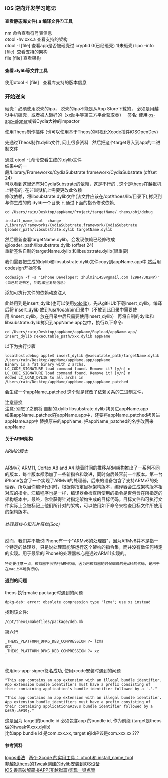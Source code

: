    
### iOS 逆向开发学习笔记
   
   
#### 查看静态库文件(.a 编译文件?)工具
nm 命令查看符号表信息   
otool -hv xxx.a 查看支持的架构   
otool -l [file] 查看app是否被砸壳过 cryptid 0(已经砸壳) 1(未砸壳)
lipo -info \[file]  查看支持的架构  
file \[file] 查看架构  
   
#### 查看.dylib等文件工具
使用otool -l \[file]   查看库支持的版本信息


### 开始逆向  
砸壳：必须使用脱壳的ipa， 脱壳的ipa不能是从App Store下载的， 必须是用越狱手机砸壳，或者被人砸好的（xx助手等第三方平台获取😆）  
签名: 使用[ios-app-signer](https://github.com/DanTheMan827/ios-app-signer)或者Cydia大神的impactor
  
使用Theos制作插件 (也可以使用基于Theos的可视化Xcode插件iOSOpenDev)   
  
先通过Theos制作.dylib文件, 网上很多资料  
然后把这个target导入到app的二进制文件  
  
通过 otool -L命令查看生成的.dylib文件  
结果中的一段/Library/Frameworks/CydiaSubstrate.framework/CydiaSubstrate (offset 24)  
可以看到这里还有对CydiaSubstrate的依赖，这是不行的 , 这个是theos在越狱机上特有的, 在非越狱机上需要更改此依赖  
修改依赖，将libsubstrate.dylib文件(该文件应该在/opt/thoes/lib/目录下),拷贝到与你生成的的.dylib一个目录下,通过下面的指令修改依赖,  
```
cd /Users/rain/Desktop/appName/Project/targetName/.theos/obj/debug 
```
```
install_name_tool -change /Library/Frameworks/CydiaSubstrate.framework/CydiaSubstrate @loader_path/libsubstrate.dylib targetName.dylib
```  
然后重新查看targetName.dylib，会发现依赖已经修改成@loader_path/libsubstrate.dylib (offset 24)  
重新签名自制的targetName.dylib 和libsubstrate.dylib(很重要)  
  
我们需要把生成的dylib和libsubstrate.dylib文件copy到appName.app中,然后用codesign开始签名  
```
codesign -f -s 'iPhone Developer: zhulmin1458@gmail.com (29H47J82NP)' (自己的证书名, 钥匙串里复制信息)  
```
添加可执行文件的依赖动态注入  
  
此处用到是insert_dylib(也可以使用[yololib](https://github.com/KJCracks/yololib))，先从gitHUb下载insert_dylib，编译后将 insert_dylib 放到/usr/local/bin目录中（不放到此目录中需要使用./insert_dylib，放在目录中后只需要使用insert_dylib）
再将自制的dylib和libsubstrate.dylib拷贝到appName.app包中，执行以下命令:  
```
cd /Users/rain/Desktop/appName/appName/Payload/appName.app/
insert_dylib @executable_path/xxx.dylib appName
```
以下为执行步骤  
```
localhost:debug apple$ insert_dylib @executable_path/targetName.dylib /Users/rain/Desktop/appName/appName.app/appName
Binary is a fat binary with 2 archs.
LC_CODE_SIGNATURE load command found. Remove it? [y/n] n
LC_CODE_SIGNATURE load command found. Remove it? [y/n] n
Added LC_LOAD_DYLIB to all archs in /Users/rain/Desktop/appName/appName.app/appName_patched
```
会生成一个appName_patched 这个就是修改了依赖关系的二进制文件，  

注意替换  
注意: 别忘了之前将 自制的.dylib libsubstrate.dylib 拷贝进appName.app  
如果appName_patched在appName.app中，还要将appName_patched拷贝进appName.app中 替换原来的appName, 把appName_patched的名字改回来appName   
  
  
  
  
   
#### 关于ARM架构
###### ARM的版本
ARMv7, ARM11, Cortex A8 and A4
随着时间的推移ARM架构推出了一系列不同的版本，每个版本都添加了一些新指令和改进，同时向后兼容前一个版本。第一台iPhone包含了一个实现了ARMv6的处理器，后来的设备包含了支持ARMv7的处理器。所以当你编译代码时，根据你指定目标架构版本，编译器会生成架构版本相对应的指令。汇编程序也是一样，编译器会检查所使用的指令是否包含在所指定的架构版本中。最终，你会获得针对指定架构生成的目标代码。目标文件和可执行文件实际上会被标记上他们所针对的架构，可以使用如下命令来检查目标文件所使用的架构版本。
   
###### 处理器核心和芯片系统(Soc)

然而，我们并不能说iPhone有一个"ARMv6的处理器"，因为ARMv6并不是指一个特定的处理器，只是说处理器能够运行这个架构的指令集，而并没有做任何特定的实现。用于最早的iPhone的处理器核心是通过ARM11实现的。

```
特别要注意一点，模拟器不会执行ARM代码，因为用模拟器的时候编译的是x86的代码，是用于在mac上本地执行的。
```
   
   
   

#### 遇到的问题
  
  
theos 执行make package时遇到的问题
```
dpkg-deb: error: obsolete compression type 'lzma'; use xz instead
```
找到该文件:   
```
/opt/theos/makefiles/package/deb.mk  
```
第六行  
```
_THEOS_PLATFORM_DPKG_DEB_COMPRESSION ?= lzma
改为
_THEOS_PLATFORM_DPKG_DEB_COMPRESSION ?= xz
```
  
  
使用ios-app-signer签名成功, 使用xcode安装时遇到的问题
```
"This app contains an app extension with an illegal bundle identifier. App extension bundle identifiers must have a prefix consisting of their containing application's bundle identifier followed by a '.'."
```
```
"This app contains an app extension with an illegal bundle identifier. App extension bundle identifiers must have a prefix consisting of their containing application&#39;s bundle identifier followed by a &#39;.&#39;."
```
这是因为 target的bundle id 必须包含app 的bundle id, 作为前缀 (target是theos做的tweak包xxx.dylib)  
比如app bundle id 是com.xxx.xx, target 的id应该是com.xxx.xx.???  
  
  



#### 参考资料   
[logos语法](http://iphonedevwiki.net/index.php/Logos)  
[两个 Xcode 的实用工具： otool 和 install_name_tool](http://www.jianshu.com/p/193ba07dadcf)  
[非越狱theos的Tweak创建的dylib安装到iOS设备](http://cdn2.jianshu.io/p/5d353d6db145)  
[iOS 善意破解简书APP(非越狱篇)实现一键点赞](http://www.jianshu.com/p/ab8d6db22e0f)  
   
   
  
  
